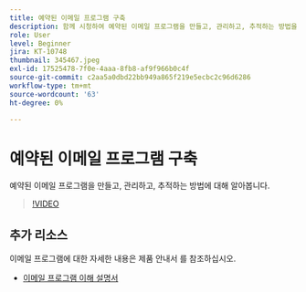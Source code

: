 ```yaml
---
title: 예약된 이메일 프로그램 구축
description: 함께 시청하여 예약된 이메일 프로그램을 만들고, 관리하고, 추적하는 방법을 확인하십시오.
role: User
level: Beginner
jira: KT-10748
thumbnail: 345467.jpeg
exl-id: 17525478-7f0e-4aaa-8fb8-af9f966b0c4f
source-git-commit: c2aa5a0dbd22bb949a865f219e5ecbc2c96d6286
workflow-type: tm+mt
source-wordcount: '63'
ht-degree: 0%

---
```


# 예약된 이메일 프로그램 구축

예약된 이메일 프로그램을 만들고, 관리하고, 추적하는 방법에 대해 알아봅니다.

>[!VIDEO](https://video.tv.adobe.com/v/345467/?quality=12&learn=on)

## 추가 리소스

이메일 프로그램에 대한 자세한 내용은 제품 안내서 를 참조하십시오.

* [이메일 프로그램 이해 설명서](https://experienceleague.adobe.com/docs/marketo/using/product-docs/email-marketing/email-programs/creating-an-email-program/understanding-email-programs.html?lang=en)
